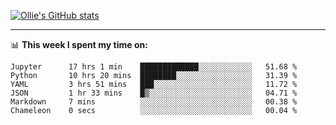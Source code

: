 <!--
**icedpanda/icedpanda** is a ✨ _special_ ✨ repository because its `README.md` (this file) appears on your GitHub profile.

Here are some ideas to get you started:

- 🔭 I’m currently working on ...
- 🌱 I’m currently learning ...
- 👯 I’m looking to collaborate on ...
- 🤔 I’m looking for help with ...
- 💬 Ask me about ...
- 📫 How to reach me: ...
- 😄 Pronouns: ...
- ⚡ Fun fact: ...
-->
[![Ollie's GitHub stats](https://github-readme-stats-icedpanda.vercel.app/api?username=icedpanda&count_private=true&show_icons=true)](https://github.com/icedpanda)

---
📊 **This week I spent my time on:**
<!--START_SECTION:waka-->

```text
Jupyter      17 hrs 1 min    █████████████░░░░░░░░░░░░   51.68 %
Python       10 hrs 20 mins  ████████░░░░░░░░░░░░░░░░░   31.39 %
YAML         3 hrs 51 mins   ███░░░░░░░░░░░░░░░░░░░░░░   11.72 %
JSON         1 hr 33 mins    █▒░░░░░░░░░░░░░░░░░░░░░░░   04.71 %
Markdown     7 mins          ░░░░░░░░░░░░░░░░░░░░░░░░░   00.38 %
Chameleon    0 secs          ░░░░░░░░░░░░░░░░░░░░░░░░░   00.04 %
```

<!--END_SECTION:waka-->
